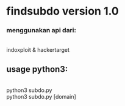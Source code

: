 # findsubdo version 1.0


<h3>menggunakan api dari:</h3><br>
indoxploit & hackertarget

<h2>usage python3:</h2>
<br>
python3 subdo.py<br>
python3 subdo.py [domain]
